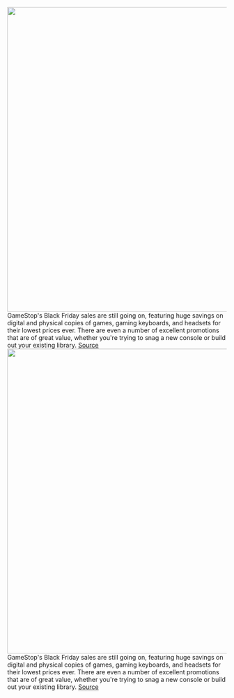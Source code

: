 <img src='https://cdn.vox-cdn.com/thumbor/WbaKUYWhwIrYY4MsJ3enrUu7DdE=/0x0:1920x931/1200x800/filters:focal(807x313:1113x619)/cdn.vox-cdn.com/uploads/chorus_image/image/70187617/15c18a4b_33b8_437e_92c0_945eb4c6b82f.0.jpg' width='700px' /><br/>
GameStop's Black Friday sales are still going on, featuring huge savings on digital and physical copies of games, gaming keyboards, and headsets for their lowest prices ever. There are even a number of excellent promotions that are of great value, whether you're trying to snag a new console or build out your existing library.
<a href='https://www.theverge.com/22796306/gamestop-black-friday-2021-deals-games-gaming-cyber-monday'> Source <a/><img src='https://cdn.vox-cdn.com/thumbor/WbaKUYWhwIrYY4MsJ3enrUu7DdE=/0x0:1920x931/1200x800/filters:focal(807x313:1113x619)/cdn.vox-cdn.com/uploads/chorus_image/image/70187617/15c18a4b_33b8_437e_92c0_945eb4c6b82f.0.jpg' width='700px' /><br/>
GameStop's Black Friday sales are still going on, featuring huge savings on digital and physical copies of games, gaming keyboards, and headsets for their lowest prices ever. There are even a number of excellent promotions that are of great value, whether you're trying to snag a new console or build out your existing library.
<a href='https://www.theverge.com/22796306/gamestop-black-friday-2021-deals-games-gaming-cyber-monday'> Source <a/>